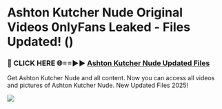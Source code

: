 # Ashton Kutcher Nude Original Videos 0nlyFans Leaked - Files Updated! ()

<h3>🔴 CLICK HERE 🌐==►► <a href="https://tinyurl.com/2p9ay9w9" rel="nofollow">Ashton Kutcher Nude Updated Files</a></h3>

Get Ashton Kutcher Nude and all content. Now you can access all videos and pictures of Ashton Kutcher Nude. New Updated Files 2025!

[![](https://i.imgur.com/KQgVmj3.gif)](https://tinyurl.com/2p9ay9w9)

